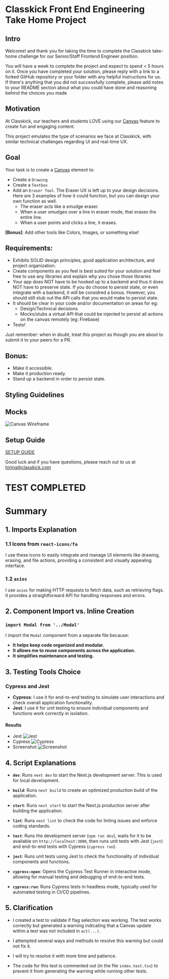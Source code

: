 # Classkick Front End Engineering Take Home Project

## Intro
Welcome! and thank you for taking the time to complete the Classkick take-home challenge for our Senior/Staff Frontend Engineer position.

You will have a week to complete the project and expect to spend < 5 hours on it. Once you have completed your solution, please reply with a link to a forked GitHub repository or your folder with any helpful instructions for us.
If there's anything that you did not successfully complete, please add notes to your README section about what you could have done and reasoning behind the choices you made

## Motivation
At Classkick, our teachers and students LOVE using our [Canvas](https://developer.mozilla.org/en-US/docs/Web/API/Canvas_API/Tutorial) feature to create fun and engaging content.

This project emulates the type of scenarios we face at Classkick, with similar technical challenges regarding UI and real-time UX.

## Goal
Your task is to create a [Canvas](https://developer.mozilla.org/en-US/docs/Web/API/Canvas_API/Tutorial) element to:
- Create a `Drawing`
- Create a `Textbox`
- Add an `Eraser Tool`. The Eraser UX is left up to your design decisions. Here are 3 examples of how it could function, but you can design your own function as well.
    - The eraser acts like a smudge eraser.
    - When a user smudges over a line in eraser mode, that erases the entire line.
    - When a user points and clicks a line, it erases.

**[Bonus]**: Add other tools like Colors, Images, or something else!


## Requirements:
 - Exhibits SOLID design principles, good application architecture, and project organization.
 - Create components as you feel is best suited for your solution and feel free to use any libraries and explain why you chose those libraries
 - Your app does NOT have to be hooked up to a backend and thus it does NOT have to preserve state. If you do choose to persist state, or even integrate with a backend, it will be considred a bonus. However, you should still stub out the API calls that you would make to persist state.
 - It should be clear in your code and/or documentation on areas for eg:
    - Design/Technical decisions
    - Mocks/stubs a virtual API that could be injected to persist all actions on the canvas remotely (eg: Firebase)
 - Tests!

Just remember: when in doubt, treat this project as though you are about to submit it to your peers for a PR.

## Bonus:
- Make it accessible.
- Make it production ready.
- Stand up a backend in order to persist state.

## Styling Guidelines

## Mocks
![Canvas Wireframe](public/classkick-take-home.png)

## Setup Guide
[SETUP GUIDE](SETUP.md)


Good luck and if you have questions, please reach out to us at hiring@classkick.com


# TEST COMPLETED

# Summary

## 1. Imports Explanation

### 1.1 Icons from `react-icons/fa`

I use these icons to easily integrate and manage UI elements like drawing, erasing, and file actions, providing a consistent and visually appealing interface.

### 1.2 `axios`

I use `axios` for making HTTP requests to fetch data, such as retrieving flags. It provides a straightforward API for handling responses and errors.

## 2. Component Import vs. Inline Creation

### `import Modal from '../Modal'`

I import the `Modal` component from a separate file because:
- **It helps keep code organized and modular.**
- **It allows me to reuse components across the application.**
- **It simplifies maintenance and testing.**

## 3. Testing Tools Choice

### Cypress and Jest

- **Cypress**: I use it for end-to-end testing to simulate user interactions and check overall application functionality.
- **Jest**: I use it for unit testing to ensure individual components and functions work correctly in isolation.

#### Results
- Jest
![Jest](public/jest.png)
- Cypress
![Cypress](public/cypress.png)
- Screenshot
![Screenshot](public/screenshot.png)

## 4. Script Explanations

- **`dev`**: Runs `next dev` to start the Next.js development server. This is used for local development.

- **`build`**: Runs `next build` to create an optimized production build of the application.

- **`start`**: Runs `next start` to start the Next.js production server after building the application.

- **`lint`**: Runs `next lint` to check the code for linting issues and enforce coding standards.

- **`test`**: Runs the development server (`npm run dev`), waits for it to be available on `http://localhost:3000`, then runs unit tests with Jest (`jest`) and end-to-end tests with Cypress (`cypress run`).

- **`jest`**: Runs unit tests using Jest to check the functionality of individual components and functions.

- **`cypress:open`**: Opens the Cypress Test Runner in interactive mode, allowing for manual testing and debugging of end-to-end tests.

- **`cypress:run`**: Runs Cypress tests in headless mode, typically used for automated testing in CI/CD pipelines.

## 5. Clarification

- I created a test to validate if flag selection was working. The test works correctly but generated a warning indicating that a Canvas update within a test was not included in `act(...)`. 

- I attempted several ways and methods to resolve this warning but could not fix it. 

- I will try to resolve it with more time and patience. 

- The code for this test is commented out (in the file `index.test.tsx`) to prevent it from generating the warning while running other tests.



